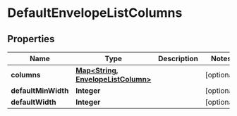# DefaultEnvelopeListColumns

## Properties
Name | Type | Description | Notes
------------ | ------------- | ------------- | -------------
**columns** | [**Map&lt;String, EnvelopeListColumn&gt;**](EnvelopeListColumn.md) |  |  [optional]
**defaultMinWidth** | **Integer** |  |  [optional]
**defaultWidth** | **Integer** |  |  [optional]
